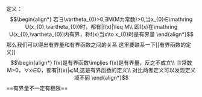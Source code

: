 定义：
$$\begin{align*}
若∃\vartheta_{0}>0,∃M(M为常数)>0,当x_{0}∈\mathring U(x_{0},\vartheta_{0})时，都有|f(x)|\leq M\\
即f(x)在\mathring U(x_{0},\vartheta_{0})内有界，称f(x)当x\to x_{0}时是有界量
\end{align*}$$
那么我们可以得出有界量和有界函数之间的关系
这里要联系一下[[有界函数的定义]] 
$$\begin{align*}
f(x)是有界函数\implies f(x)是有界量，反之不成立\\
∃常数M>0，∀x∈D，都有|f(x)|⩽M,这是有界函数的定义\\
对比两者定义可以发现定义域不同
\end{align*}$$
==有界量不一定有极限==
